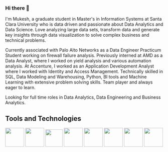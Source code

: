### Hi there 👋

I'm Mukesh, a graduate student in Master's in Information Systems at Santa Clara University who is data driven and passionate about Data Analytics and Data Science. Love analyzing large data sets, transform data and generate key insights through data visualization to solve complex business and technical problems.

Currently associated with Palo Alto Networks as a Data Engineer Practicum Student working on firewall failure analysis. Previously interned at AMD as a Data Analyst, where I worked on yield analysis and various automation analysis. At Accenture, I worked as an Application Development Analyst where I worked with Identity and Access Management. Technically skilled in SQL, Data Modeling and Warehousing, Python, BI tools and Machine Learning with extensive problem solving skills. Team player and always eager to learn.

Looking for full time roles in Data Analytics, Data Engineering and Business Analytics.

## Tools and Technologies

<img src="https://user-images.githubusercontent.com/55825468/120116531-711fb000-c13d-11eb-9e0f-c61bc76b4a1e.png" width="60px">  <img src="https://user-images.githubusercontent.com/55825468/120099177-0778b500-c0ef-11eb-8266-ac5b1ea2124f.png" width="60px">  <img src="https://user-images.githubusercontent.com/55825468/120099475-799dc980-c0f0-11eb-8a97-bd489a67b220.png" width="55px">  <img src="https://user-images.githubusercontent.com/55825468/120116624-da072800-c13d-11eb-9e7a-c4f2138066ef.png" width="60px">  <img src="https://user-images.githubusercontent.com/55825468/120116747-77faf280-c13e-11eb-9a89-cd1a31871377.png" width="60px">  <img src="https://user-images.githubusercontent.com/55825468/120116773-906b0d00-c13e-11eb-8d73-4c3580fd3613.png" width="60px">  <img src="https://user-images.githubusercontent.com/55825468/120099429-36435b00-c0f0-11eb-89ad-db598b3ac175.png" width="60px">  <img src="https://user-images.githubusercontent.com/55825468/120116823-d2944e80-c13e-11eb-8946-c9c491a27d6d.png" width="60px">

